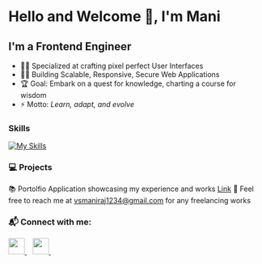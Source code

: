 # Hello and Welcome 👋, I'm Mani

## I'm a Frontend Engineer

- 👨‍🏫 Specialized at crafting pixel perfect User Interfaces
- 👨‍💻 Building Scalable, Responsive, Secure Web Applications
- 🏆 Goal: Embark on a quest for knowledge, charting a course for wisdom
- ⚡ Motto: _Learn, adapt, and evolve_

### Skills
   [![My Skills](https://skillicons.dev/icons?i=html,css,js,ts,react,next,mui,tailwind)](https://skillicons.dev)

### 💻 Projects

   📚 Portolfio Application showcasing my experience and works [Link](https://portfolio-mani-raj-velrajan.vercel.app/)
   📧 Feel free to reach me at [vsmaniraj1234@gmail.com](vsmaniraj1234@gmail.com) for any freelancing works
    
### 📬 Connect with me:
                  
<p align="left">
    <a href="https://www.github.com/maniraj-v" target="_blank" rel="noreferrer">
        <picture>
            <source media="(prefers-color-scheme: dark)" srcset="https://raw.githubusercontent.com/danielcranney/readme-generator/main/public/icons/socials/github-dark.svg" />
            <source media="(prefers-color-scheme: light)" srcset="https://raw.githubusercontent.com/danielcranney/readme-generator/main/public/icons/socials/github.svg" />
            <img src="https://raw.githubusercontent.com/danielcranney/readme-generator/main/public/icons/socials/github.svg" width="32" height="32" />
        </picture>
    </a>&nbsp;&nbsp;
    <a href="https://www.www.linkedin.com/in/mani-raj-velrajan" target="_blank" rel="noreferrer">
        <picture>
            <source media="(prefers-color-scheme: dark)" srcset="https://raw.githubusercontent.com/danielcranney/readme-generator/main/public/icons/socials/linkedin-dark.svg" />
            <source media="(prefers-color-scheme: light)" srcset="https://raw.githubusercontent.com/danielcranney/readme-generator/main/public/icons/socials/linkedin.svg" />
            <img src="https://raw.githubusercontent.com/danielcranney/readme-generator/main/public/icons/socials/linkedin.svg" width="32" height="32" />
        </picture>
    </a>&nbsp;&nbsp;
  </p>
